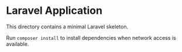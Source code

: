 # Laravel Application

This directory contains a minimal Laravel skeleton.

Run `composer install` to install dependencies when network access is available.
